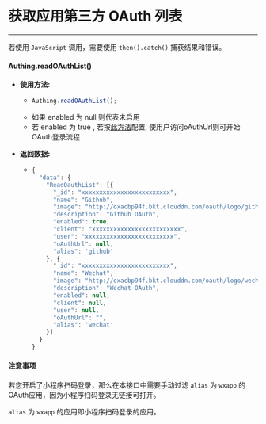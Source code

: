 # 获取应用第三方 OAuth 列表

----------

若使用 ```JavaScript``` 调用，需要使用 ```then().catch()``` 捕获结果和错误。

#### Authing.readOAuthList()

- **使用方法:**

  - ``` javascript
    Authing.readOAuthList();
    ```
  - 如果 enabled 为 null 则代表未启用
  - 若 enabled 为 true , 若按[此方法](/oauth/oauth?id=不需要编写后端代码的-oauth-调用方法（推荐使用）)配置, 使用户访问oAuthUrl则可开始OAuth登录流程

- **返回数据:**

  - ``` javascript
    {
      "data": {
        "ReadOauthList": [{
          "_id": "xxxxxxxxxxxxxxxxxxxxxxxxx",
          "name": "Github",
          "image": "http://oxacbp94f.bkt.clouddn.com/oauth/logo/github.svg",
          "description": "Github OAuth",
          "enabled": true,
          "client": "xxxxxxxxxxxxxxxxxxxxxxxxx",
          "user": "xxxxxxxxxxxxxxxxxxxxxxxxx",
          "oAuthUrl": null,
          "alias": 'github'
        }, {
          "_id": "xxxxxxxxxxxxxxxxxxxxxxxxx",
          "name": "Wechat",
          "image": "http://oxacbp94f.bkt.clouddn.com/oauth/logo/wechat.png",
          "description": "Wechat OAuth",
          "enabled": null,
          "client": null,
          "user": null,
          "oAuthUrl": "",
          "alias": 'wechat'
        }]
      }
    }
    ```

#### 注意事项

若您开启了小程序扫码登录，那么在本接口中需要手动过滤 ``alias`` 为 ``wxapp`` 的 OAuth应用，因为小程序扫码登录无链接可打开。

``alias`` 为 ``wxapp`` 的应用即小程序扫码登录的应用。

